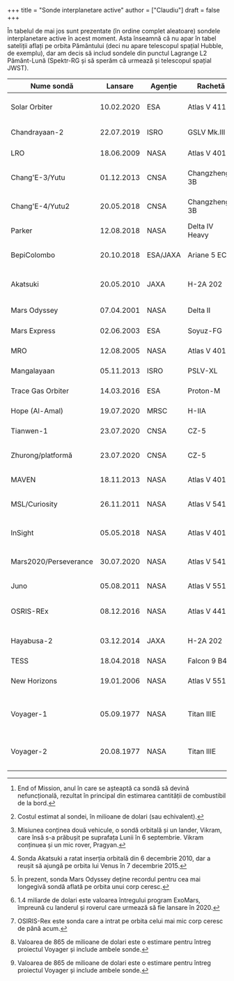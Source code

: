 +++
title = "Sonde interplanetare active"
author = ["Claudiu"]
draft = false
+++

În tabelul de mai jos sunt prezentate (în ordine complet aleatoare) sondele interplanetare active în acest moment. Asta înseamnă că nu apar în tabel sateliții aflați pe orbita Pământului (deci nu apare telescopul spațial Hubble, de exemplu), dar am decis să includ sondele din punctul Lagrange L2 Pământ-Lună (Spektr-RG și să sperăm că urmează și telescopul spațial JWST).

| Nume sondă            | Lansare    | Agenție  | Rachetă        | Țintă   | EOM[^fn:1] | Cost[^fn:2]   | Stare                      |
|-----------------------|------------|----------|----------------|---------|------------|---------------|----------------------------|
| Solar Orbiter         | 10.02.2020 | ESA      | Atlas V 411    | Soare   | 2027       | 1500          | în drum spre Soare         |
| Chandrayaan-2         | 22.07.2019 | ISRO     | GSLV Mk.III    | Luna    | 2026       | 141           | pe orbita Lunii[^fn:3]     |
| LRO                   | 18.06.2009 | NASA     | Atlas V 401    | Luna    | 202X       | 583           | pe orbita Lunii            |
| Chang'E-3/Yutu        | 01.12.2013 | CNSA     | Changzheng-3B  | Luna    | 20??       | ???           | pe suprafața Lunii         |
| Chang'E-4/Yutu2       | 20.05.2018 | CNSA     | Changzheng-3B  | Luna    | 202?       | ???           | pe suprafața Lunii         |
| Parker                | 12.08.2018 | NASA     | Delta IV Heavy | Soare   | 2025       | 1500          | pe orbita Soarelui         |
| BepiColombo           | 20.10.2018 | ESA/JAXA | Ariane 5 ECA   | Mercur  | 2028       | 2000          | în drum spre Mercur        |
| Akatsuki              | 20.05.2010 | JAXA     | H-2A 202       | Venus   | 20??       | 290           | pe orbita lui Venus[^fn:4] |
| Mars Odyssey          | 07.04.2001 | NASA     | Delta II       | Marte   | 2025       | 297           | pe orbita lui Marte[^fn:5] |
| Mars Express          | 02.06.2003 | ESA      | Soyuz-FG       | Marte   | 2022       | 345           | pe orbita lui Marte        |
| MRO                   | 12.08.2005 | NASA     | Atlas V 401    | Marte   | 2030       | 720           | pe orbita lui Marte        |
| Mangalayaan           | 05.11.2013 | ISRO     | PSLV-XL        | Marte   | 202X       | 66            | pe orbita lui Marte        |
| Trace Gas Orbiter     | 14.03.2016 | ESA      | Proton-M       | Marte   | 202X       | (1400)[^fn:6] | pe orbita lui Marte        |
| Hope (Al-Amal)        | 19.07.2020 | MRSC     | H-IIA          | Marte   | 2023       | 200           | pe orbita lui Marte        |
| Tianwen-1             | 23.07.2020 | CNSA     | CZ-5           | Marte   | 202X       | ???           | pe orbita lui Marte        |
| Zhurong/platformă     | 23.07.2020 | CNSA     | CZ-5           | Marte   | 202X       | ???           | pe suprafața lui Marte     |
| MAVEN                 | 18.11.2013 | NASA     | Atlas V 401    | Marte   | 202X       | 671           | pe orbita lui Marte        |
| MSL/Curiosity         | 26.11.2011 | NASA     | Atlas V 541    | Marte   | 20XX       | 2500          | pe suprafața lui Marte     |
| InSight               | 05.05.2018 | NASA     | Atlas V 401    | Marte   | 202X       | 830           | pe suprafața lui Marte     |
| Mars2020/Perseverance | 30.07.2020 | NASA     | Atlas V 541    | Marte   | 20XX       | 2400          | pe suprafața lui Marte     |
| Juno                  | 05.08.2011 | NASA     | Atlas V 551    | Jupiter | 2021       | 1100          | pe orbita lui Jupiter      |
| OSRIS-REx             | 08.12.2016 | NASA     | Atlas V 441    | Bennu   | 2023       | 800           | în drum spre Pământ[^fn:7] |
| Hayabusa-2            | 03.12.2014 | JAXA     | H-2A 202       | Ryugu   | 2020       | 149           | în drum spre Pământ        |
| TESS                  | 18.04.2018 | NASA     | Falcon 9 B4    | P/2     | 2028       | 75            | fucțională                 |
| New Horizons          | 19.01.2006 | NASA     | Atlas V 551    | Pluto   | 20XX       | 700           | dincolo de Ultima Thule    |
| Voyager-1             | 05.09.1977 | NASA     | Titan IIIE     | spațiu  | 2025       | (865)[^fn:8]  | dincolo de Sistemul Solar  |
| Voyager-2             | 20.08.1977 | NASA     | Titan IIIE     | spațiu  | 2025       | (865)[^fn:8]  | dincolo de Sistemul Solar  |

[^fn:1]: End of Mission, anul în care se așteaptă ca sondă să devină nefuncțională, rezultat în principal din estimarea cantității de combustibil de la bord.
[^fn:2]: Costul estimat al sondei, în milioane de dolari (sau echivalent).
[^fn:3]: Misiunea conținea două vehicule, o sondă orbitală și un lander, Vikram, care însă s-a prăbușit pe suprafața Lunii în 6 septembrie. Vikram conținuea și un mic rover, Pragyan.
[^fn:4]: Sonda Akatsuki a ratat inserția orbitală din 6 decembrie 2010, dar a reușit să ajungă pe orbita lui Venus în 7 decembrie 2015.
[^fn:5]: În prezent, sonda Mars Odyssey deține recordul pentru cea mai longegivă sondă aflată pe orbita unui corp ceresc.
[^fn:6]: 1.4 miliarde de dolari este valoarea întregului program ExoMars, împreună cu landerul și roverul care urmează să fie lansare în 2020.
[^fn:7]: OSIRIS-Rex este sonda care a intrat pe orbita celui mai mic corp ceresc de până acum.
[^fn:8]: Valoarea de 865 de milioane de dolari este o estimare pentru întreg proiectul Voyager și include ambele sonde.